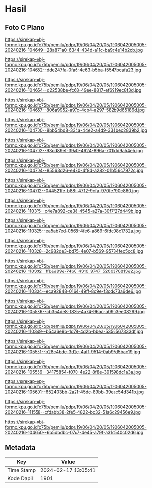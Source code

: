 # Hasil

## Foto C Plano

https://sirekap-obj-formc.kpu.go.id/c75b/pemilu/pdpr/19/06/04/20/05/1906042005005-20240216-104649--28a871a0-6344-434d-a11c-ba9c4e14b2cb.jpg

https://sirekap-obj-formc.kpu.go.id/c75b/pemilu/pdpr/19/06/04/20/05/1906042005005-20240216-104652--dde247fa-0fa6-4e63-b5ba-f5547bcafa23.jpg

https://sirekap-obj-formc.kpu.go.id/c75b/pemilu/pdpr/19/06/04/20/05/1906042005005-20240216-104654--d22538be-fc68-49ee-8817-ef6919ec8f3d.jpg

https://sirekap-obj-formc.kpu.go.id/c75b/pemilu/pdpr/19/06/04/20/05/1906042005005-20240216-104657--806a9952-a97c-4cb4-a297-582b9d65186d.jpg

https://sirekap-obj-formc.kpu.go.id/c75b/pemilu/pdpr/19/06/04/20/05/1906042005005-20240216-104700--8bb54bd8-334a-44e2-a4d9-334bec2839b2.jpg

https://sirekap-obj-formc.kpu.go.id/c75b/pemilu/pdpr/19/06/04/20/05/1906042005005-20240216-104702--93cd89ef-39a0-4624-896a-701fdd9a54e5.jpg

https://sirekap-obj-formc.kpu.go.id/c75b/pemilu/pdpr/19/06/04/20/05/1906042005005-20240216-104704--85563d26-e430-4f8d-a282-01bf56c7972c.jpg

https://sirekap-obj-formc.kpu.go.id/c75b/pemilu/pdpr/19/06/04/20/05/1906042005005-20240216-104712--044521fe-b88f-4712-9cfa-970fe790c860.jpg

https://sirekap-obj-formc.kpu.go.id/c75b/pemilu/pdpr/19/06/04/20/05/1906042005005-20240216-110315--c4e7a892-ce38-4545-a27a-30f7f27d449b.jpg

https://sirekap-obj-formc.kpu.go.id/c75b/pemilu/pdpr/19/06/04/20/05/1906042005005-20240216-110325--ea5ab7ed-0568-4fe6-a869-6fdc08c1732a.jpg

https://sirekap-obj-formc.kpu.go.id/c75b/pemilu/pdpr/19/06/04/20/05/1906042005005-20240216-110328--2c982de3-bd75-4e07-b569-95734fec5cc8.jpg

https://sirekap-obj-formc.kpu.go.id/c75b/pemilu/pdpr/19/06/04/20/05/1906042005005-20240216-110332--ffbea99e-74b0-4316-9747-5206276813e2.jpg

https://sirekap-obj-formc.kpu.go.id/c75b/pemilu/pdpr/19/06/04/20/05/1906042005005-20240216-110334--eca92848-0164-49ff-8c9e-f3cdc73a6de6.jpg

https://sirekap-obj-formc.kpu.go.id/c75b/pemilu/pdpr/19/06/04/20/05/1906042005005-20240216-105536--cb354de8-f835-4a74-96ac-a09b3ee08299.jpg

https://sirekap-obj-formc.kpu.go.id/c75b/pemilu/pdpr/19/06/04/20/05/1906042005005-20240216-110349--b54a6e9b-1d78-4d2b-bbea-5356567333df.jpg

https://sirekap-obj-formc.kpu.go.id/c75b/pemilu/pdpr/19/06/04/20/05/1906042005005-20240216-105551--b28c4bde-3d2e-4aff-9514-0ab97d5bac19.jpg

https://sirekap-obj-formc.kpu.go.id/c75b/pemilu/pdpr/19/06/04/20/05/1906042005005-20240216-105556--34175854-f070-4e22-8f8e-391598dc1a3a.jpg

https://sirekap-obj-formc.kpu.go.id/c75b/pemilu/pdpr/19/06/04/20/05/1906042005005-20240216-105601--652403bb-2a21-45dc-89bb-39eac54d341b.jpg

https://sirekap-obj-formc.kpu.go.id/c75b/pemilu/pdpr/19/06/04/20/05/1906042005005-20240216-111558--cfdabb38-2fe5-4822-bc32-51a6d29456e9.jpg

https://sirekap-obj-formc.kpu.go.id/c75b/pemilu/pdpr/19/06/04/20/05/1906042005005-20240216-104650--6b5dbdbc-07c7-4e45-a79f-a31c540c02d6.jpg


## Metadata

| Key        | Value               |
| ---------- | ------------------- |
| Time Stamp | 2024-02-17 13:05:41 |
| Kode Dapil | 1901                |



